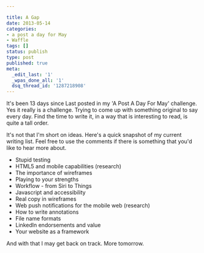 ```yaml
---

title: A Gap
date: 2013-05-14
categories:
- a post a day for May
- Waffle
tags: []
status: publish
type: post
published: true
meta:
  _edit_last: '1'
  _wpas_done_all: '1'
  dsq_thread_id: '1287218908'
---
```

<p>It's been 13 days since Last posted in my 'A Post A Day For May' challenge. Yes it really is a challenge. Trying to come up with something original to say every day. Find the time to write it, in a way that is interesting to read, is quite a tall order.</p>

<p>It's not that I'm short on ideas. Here's a quick snapshot of my current writing list. Feel free to use the comments if there is something that you'd like to hear more about.</p>

<ul>
<li>Stupid testing</li>
<li>HTML5 and mobile capabilities (research)</li>
<li>The importance of wireframes</li>
<li>Playing to your strengths</li>
<li>Workflow - from Siri to Things</li>
<li>Javascript and accessibility </li>
<li>Real copy in wireframes</li>
<li>Web push notifications for the mobile web (research)</li>
<li>How to write annotations</li>
<li>File name formats</li>
<li>LinkedIn endorsements and value</li>
<li>Your website as a framework</li>
</ul>

<p>And with that I may get back on track. More tomorrow.</p>
